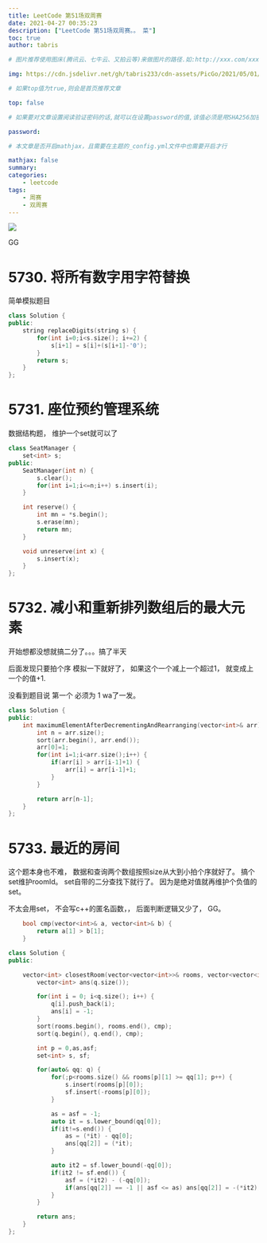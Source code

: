 ```yaml
---
title: LeetCode 第51场双周赛
date: 2021-04-27 00:35:23
description: ["LeetCode 第51场双周赛。。 菜"]
toc: true
author: tabris

# 图片推荐使用图床(腾讯云、七牛云、又拍云等)来做图片的路径.如:http://xxx.com/xxx.jpg

img: https://cdn.jsdelivr.net/gh/tabris233/cdn-assets/PicGo/2021/05/01/20210501233929.png

# 如果top值为true,则会是首页推荐文章

top: false

# 如果要对文章设置阅读验证密码的话,就可以在设置password的值,该值必须是用SHA256加密后的密码,防止被他人识破

password:

# 本文章是否开启mathjax，且需要在主题的_config.yml文件中也需要开启才行

mathjax: false
summary:
categories:
    - leetcode
tags:
    - 周赛
    - 双周赛
---
```


![](https://cdn.jsdelivr.net/gh/tabris233/cdn-assets/PicGo/2021/05/01/20210501233929.png)

GG

# 5730. 将所有数字用字符替换

简单模拟题目

```cpp
class Solution {
public:
    string replaceDigits(string s) {
        for(int i=0;i<s.size(); i+=2) {
            s[i+1] = s[i]+(s[i+1]-'0');
        }
        return s;
    }
};
```

# 5731. 座位预约管理系统

数据结构题， 维护一个set就可以了 

```cpp
class SeatManager {
    set<int> s;
public:
    SeatManager(int n) {
        s.clear();
        for(int i=1;i<=n;i++) s.insert(i);
    }

    int reserve() {
        int mn = *s.begin();
        s.erase(mn);
        return mn;
    }

    void unreserve(int x) {
        s.insert(x);
    }
};
```

# 5732. 减小和重新排列数组后的最大元素

开始想都没想就搞二分了。。。搞了半天

后面发现只要拍个序 模拟一下就好了， 如果这个一个减上一个超过1， 就变成上一个的值+1.

没看到题目说 第一个 必须为 1  wa了一发。

```cpp
class Solution {
public:
    int maximumElementAfterDecrementingAndRearranging(vector<int>& arr) {
        int n = arr.size();
        sort(arr.begin(), arr.end());
        arr[0]=1;
        for(int i=1;i<arr.size();i++) {
            if(arr[i] > arr[i-1]+1) {
                arr[i] = arr[i-1]+1;
            }
        }

        return arr[n-1];
    }
};
```

# 5733. 最近的房间

这个题本身也不难， 数据和查询两个数组按照size从大到小拍个序就好了。 搞个set维护roomId。 set自带的二分查找下就行了。  因为是绝对值就再维护个负值的set。

不太会用set， 不会写c++的匿名函数，， 后面判断逻辑又少了， GG。

```cpp
    bool cmp(vector<int>& a, vector<int>& b) {
        return a[1] > b[1];
    }

class Solution {
public:

    vector<int> closestRoom(vector<vector<int>>& rooms, vector<vector<int>>& q) {
        vector<int> ans(q.size());

        for(int i = 0; i<q.size(); i++) {
            q[i].push_back(i);
            ans[i] = -1;
        }
        sort(rooms.begin(), rooms.end(), cmp);
        sort(q.begin(), q.end(), cmp);

        int p = 0,as,asf;
        set<int> s, sf;

        for(auto& qq: q) {
            for(;p<rooms.size() && rooms[p][1] >= qq[1]; p++) {
                s.insert(rooms[p][0]);
                sf.insert(-rooms[p][0]);
            }

            as = asf = -1;
            auto it = s.lower_bound(qq[0]);
            if(it!=s.end()) {
                as = (*it) - qq[0];
                ans[qq[2]] = (*it);
            }

            auto it2 = sf.lower_bound(-qq[0]);
            if(it2 != sf.end()) {
                asf = (*it2) - (-qq[0]);
                if(ans[qq[2]] == -1 || asf <= as) ans[qq[2]] = -(*it2);
            }
        }

        return ans;
    }
};
```
